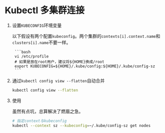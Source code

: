 # Kubectl 多集群连接

1. 设置`KUBECONFIG`环境变量

    以下假设有两个配置`kubeconfig`。两个集群的`contexts[i].context.name`和`clusters[i].name`不要一样。

        ```bash
        vi /etc/profile
        # 如果是放在root用户，建议将${HOME}换成/root
        export KUBECONFIG=${HOME}/.kube/config:${HOME}/.kube/config-sz
        ```

2. 通过`kubectl config view --flatten`自动合并

    ```bash
    kubectl config view --flatten
    ```

3. 使用

    虽然有点坑，总算解决了燃眉之急。
    ```bash
    # 指定context与kubeconfig
    kubectl --context sz --kubeconfig=~/.kube/config-sz get nodes
    ```